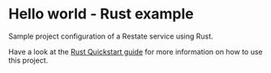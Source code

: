 # Hello world - Rust example

Sample project configuration of a Restate service using Rust.

Have a look at the [Rust Quickstart guide](https://docs.restate.dev/get_started/quickstart?sdk=rust) for more information on how to use this project.